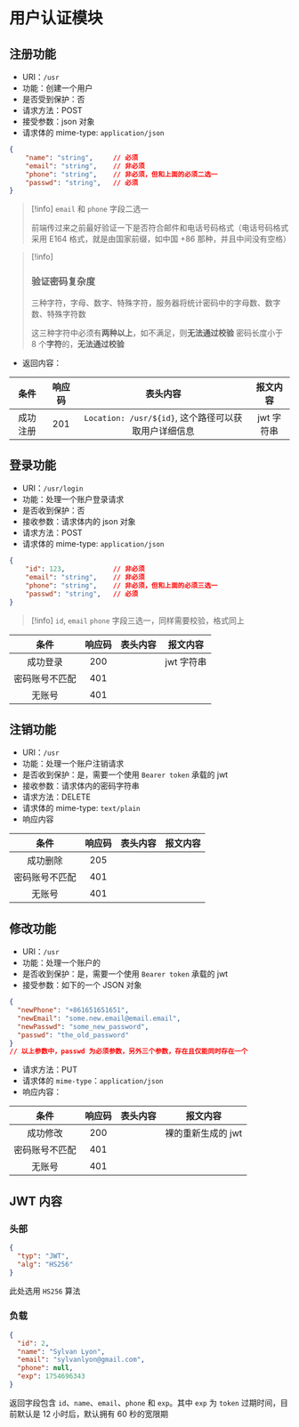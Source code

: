 # 用户认证模块
## 注册功能
-  URI：`/usr`
- 功能：创建一个用户
- 是否受到保护：否
- 请求方法：POST
- 接受参数：json 对象
- 请求体的 mime-type: `application/json`
```json
{
	"name": "string",     // 必须
	"email": "string",    // 非必须
	"phone": "string",    // 非必须，但和上面的必须二选一
	"passwd": "string",   // 必须
}
```

> [!info]
> `email` 和 `phone` 字段二选一
> 
> 前端传过来之前最好验证一下是否符合邮件和电话号码格式（电话号码格式采用 E164 格式，就是由国家前缀，如中国 +86 那种，并且中间没有空格）

> [!info]
> ### 验证密码复杂度
> 三种字符，字母、数字、特殊字符，服务器将统计密码中的字母数、数字数、特殊字符数
> 
> 这三种字符中必须有**两种以上**，如不满足，则**无法通过校验**
> 密码长度小于 8 个**字符**的，**无法通过校验**

- 返回内容：

|  条件  | 响应码 |                  表头内容                  |  报文内容   |
| :--: | :-: | :------------------------------------: | :-----: |
| 成功注册 | 201 | `Location: /usr/${id}`, 这个路径可以获取用户详细信息 | jwt 字符串 |

## 登录功能
- URI：`/usr/login`
- 功能：处理一个账户登录请求
- 是否收到保护：否
- 接收参数：请求体内的 json 对象
- 请求方法：POST
- 请求体的 mime-type: `application/json`
```json
{
	"id": 123,            // 非必须
	"email": "string",    // 非必须
	"phone": "string",    // 非必须，但和上面的必须三选一
	"passwd": "string",   // 必须
}
```

> [!info]
> `id`, `email` `phone`  字段三选一，同样需要校验，格式同上

|     条件      | 响应码 | 表头内容 |  报文内容   |
| :---------: | :-: | :--: | :-----: |
|    成功登录     | 200 |      | jwt 字符串 |
|   密码账号不匹配   | 401 |      |         |
|     无账号     | 401 |      |         |


## 注销功能
- URI：`/usr`
- 功能：处理一个账户注销请求
- 是否收到保护：是，需要一个使用 `Bearer token` 承载的 jwt
- 接收参数：请求体内的密码字符串
- 请求方法：DELETE
- 请求体的 mime-type: `text/plain`
- 响应内容

|   条件    | 响应码 | 表头内容 | 报文内容 |
| :-----: | :-: | :--: | :--: |
|  成功删除   | 205 |      |      |
| 密码账号不匹配 | 401 |      |      |
|   无账号   | 401 |      |      |

## 修改功能
- URI：`/usr`
- 功能：处理一个账户的
- 是否收到保护：是，需要一个使用 `Bearer token` 承载的 jwt
- 接受参数：如下的一个 JSON 对象
```json
{
  "newPhone": "+861651651651",
  "newEmail": "some.new.email@email.email",
  "newPasswd": "some_new_password",
  "passwd": "the_old_password"
}
// 以上参数中，passwd 为必须参数，另外三个参数，存在且仅能同时存在一个
```
- 请求方法：PUT
- 请求体的 `mime-type`：`application/json`
- 响应内容：

|   条件    | 响应码 | 表头内容 |    报文内容     |
| :-----: | :-: | :--: | :---------: |
|  成功修改   | 200 |      | 裸的重新生成的 jwt |
| 密码账号不匹配 | 401 |      |             |
|   无账号   | 401 |      |             |
## JWT 内容
### 头部

```json
{
  "typ": "JWT",
  "alg": "HS256"
}
```

此处选用 `HS256` 算法
### 负载

```json
{
  "id": 2,
  "name": "Sylvan Lyon",
  "email": "sylvanlyon@gmail.com",
  "phone": null,
  "exp": 1754696343
}
```

返回字段包含 `id`、`name`、`email`、`phone` 和 `exp`。其中  `exp` 为 `token` 过期时间，目前默认是 12 小时后，默认拥有 60 秒的宽限期